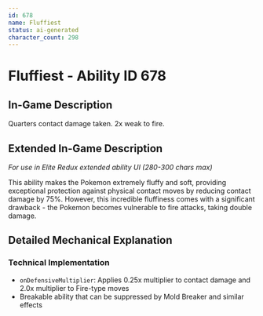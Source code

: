 ```yaml
---
id: 678
name: Fluffiest
status: ai-generated
character_count: 298
---
```


# Fluffiest - Ability ID 678

## In-Game Description
Quarters contact damage taken. 2x weak to fire.

## Extended In-Game Description
*For use in Elite Redux extended ability UI (280-300 chars max)*

This ability makes the Pokemon extremely fluffy and soft, providing exceptional protection against physical contact moves by reducing contact damage by 75%. However, this incredible fluffiness comes with a significant drawback - the Pokemon becomes vulnerable to fire attacks, taking double damage.

## Detailed Mechanical Explanation

### Technical Implementation
- `onDefensiveMultiplier`: Applies 0.25x multiplier to contact damage and 2.0x multiplier to Fire-type moves
- Breakable ability that can be suppressed by Mold Breaker and similar effects